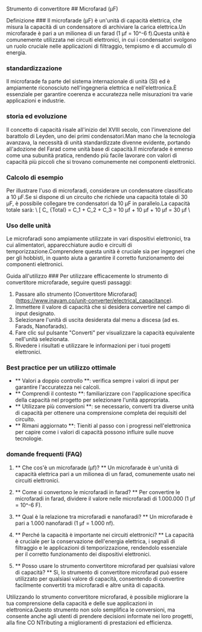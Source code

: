 Strumento di convertitore ## Microfarad (μF)

Definizione ###
Il microfarade (μF) è un'unità di capacità elettrica, che misura la capacità di un condensatore di archiviare la carica elettrica.Un microfarade è pari a un milionea di un farad (1 μf = 10^-6 f).Questa unità è comunemente utilizzata nei circuiti elettronici, in cui i condensatori svolgono un ruolo cruciale nelle applicazioni di filtraggio, tempismo e di accumulo di energia.

### standardizzazione
Il microfarade fa parte del sistema internazionale di unità (SI) ed è ampiamente riconosciuto nell'ingegneria elettrica e nell'elettronica.È essenziale per garantire coerenza e accuratezza nelle misurazioni tra varie applicazioni e industrie.

### storia ed evoluzione
Il concetto di capacità risale all'inizio del XVIII secolo, con l'invenzione del barattolo di Leyden, uno dei primi condensatori.Man mano che la tecnologia avanzava, la necessità di unità standardizzate divenne evidente, portando all'adozione del Farad come unità base di capacità.Il microfarade è emerso come una subunità pratica, rendendo più facile lavorare con valori di capacità più piccoli che si trovano comunemente nei componenti elettronici.

### Calcolo di esempio
Per illustrare l'uso di microfaradi, considerare un condensatore classificato a 10 μF.Se si dispone di un circuito che richiede una capacità totale di 30 μF, è possibile collegare tre condensatori da 10 μF in parallelo.La capacità totale sarà:
\ [
C_ {Total} = C_1 + C_2 + C_3 = 10 μf + 10 μf + 10 μf = 30 μf
\

### Uso delle unità
Le microfaradi sono ampiamente utilizzate in vari dispositivi elettronici, tra cui alimentatori, apparecchiature audio e circuiti di temporizzazione.Comprendere questa unità è cruciale sia per ingegneri che per gli hobbisti, in quanto aiuta a garantire il corretto funzionamento dei componenti elettronici.

Guida all'utilizzo ###
Per utilizzare efficacemente lo strumento di convertitore microfarade, seguire questi passaggi:
1. Passare allo strumento [Convertitore Microfarad] (https://www.inayam.co/unit-converter/electrical_capacitance).
2. Immettere il valore di capacità che si desidera convertire nel campo di input designato.
3. Selezionare l'unità di uscita desiderata dal menu a discesa (ad es. Farads, Nanofarads).
4. Fare clic sul pulsante "Converti" per visualizzare la capacità equivalente nell'unità selezionata.
5. Rivedere i risultati e utilizzare le informazioni per i tuoi progetti elettronici.

### Best practice per un utilizzo ottimale
- ** Valori a doppio controllo **: verifica sempre i valori di input per garantire l'accuratezza nei calcoli.
- ** Comprendi il contesto **: familiarizzare con l'applicazione specifica della capacità nel progetto per selezionare l'unità appropriata.
- ** Utilizzare più conversioni **: se necessario, converti tra diverse unità di capacità per ottenere una comprensione completa dei requisiti del circuito.
- ** Rimani aggiornato **: Tieniti al passo con i progressi nell'elettronica per capire come i valori di capacità possono influire sulle nuove tecnologie.

### domande frequenti (FAQ)

1. ** Che cos'è un microfarade (μf)? **
Un microfarade è un'unità di capacità elettrica pari a un milionea di un farad, comunemente usato nei circuiti elettronici.

2. ** Come si convertono le microfaradi in farad? **
Per convertire le microfaradi in farad, dividere il valore nelle microfaradi di 1.000.000 (1 μf = 10^-6 F).

3. ** Qual è la relazione tra microfaradi e nanofaradi? **
Un microfarade è pari a 1.000 nanofaradi (1 μf = 1.000 nf).

4. ** Perché la capacità è importante nei circuiti elettronici? **
La capacità è cruciale per la conservazione dell'energia elettrica, i segnali di filtraggio e le applicazioni di temporizzazione, rendendolo essenziale per il corretto funzionamento dei dispositivi elettronici.

5. ** Posso usare lo strumento convertitore microfarad per qualsiasi valore di capacità? **
Sì, lo strumento di convertitore microfarad può essere utilizzato per qualsiasi valore di capacità, consentendo di convertire facilmente convertiti tra microfaradi e altre unità di capacità.

Utilizzando lo strumento convertitore microfarad, è possibile migliorare la tua comprensione della capacità e delle sue applicazioni in elettronica.Questo strumento non solo semplifica le conversioni, ma consente anche agli utenti di prendere decisioni informate nei loro progetti, alla fine CO NTributing a miglioramenti di prestazioni ed efficienza.